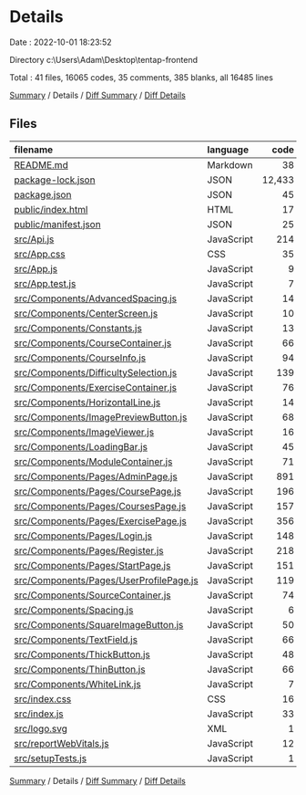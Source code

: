 # Details

Date : 2022-10-01 18:23:52

Directory c:\\Users\\Adam\\Desktop\\tentap-frontend

Total : 41 files,  16065 codes, 35 comments, 385 blanks, all 16485 lines

[Summary](results.md) / Details / [Diff Summary](diff.md) / [Diff Details](diff-details.md)

## Files
| filename | language | code | comment | blank | total |
| :--- | :--- | ---: | ---: | ---: | ---: |
| [README.md](/README.md) | Markdown | 38 | 0 | 33 | 71 |
| [package-lock.json](/package-lock.json) | JSON | 12,433 | 0 | 1 | 12,434 |
| [package.json](/package.json) | JSON | 45 | 0 | 1 | 46 |
| [public/index.html](/public/index.html) | HTML | 17 | 23 | 3 | 43 |
| [public/manifest.json](/public/manifest.json) | JSON | 25 | 0 | 1 | 26 |
| [src/Api.js](/src/Api.js) | JavaScript | 214 | 2 | 33 | 249 |
| [src/App.css](/src/App.css) | CSS | 35 | 0 | 6 | 41 |
| [src/App.js](/src/App.js) | JavaScript | 9 | 0 | 3 | 12 |
| [src/App.test.js](/src/App.test.js) | JavaScript | 7 | 0 | 2 | 9 |
| [src/Components/AdvancedSpacing.js](/src/Components/AdvancedSpacing.js) | JavaScript | 14 | 0 | 3 | 17 |
| [src/Components/CenterScreen.js](/src/Components/CenterScreen.js) | JavaScript | 10 | 0 | 3 | 13 |
| [src/Components/Constants.js](/src/Components/Constants.js) | JavaScript | 13 | 0 | 2 | 15 |
| [src/Components/CourseContainer.js](/src/Components/CourseContainer.js) | JavaScript | 66 | 0 | 8 | 74 |
| [src/Components/CourseInfo.js](/src/Components/CourseInfo.js) | JavaScript | 94 | 0 | 8 | 102 |
| [src/Components/DifficultySelection.js](/src/Components/DifficultySelection.js) | JavaScript | 139 | 1 | 16 | 156 |
| [src/Components/ExerciseContainer.js](/src/Components/ExerciseContainer.js) | JavaScript | 76 | 0 | 8 | 84 |
| [src/Components/HorizontalLine.js](/src/Components/HorizontalLine.js) | JavaScript | 14 | 0 | 4 | 18 |
| [src/Components/ImagePreviewButton.js](/src/Components/ImagePreviewButton.js) | JavaScript | 68 | 0 | 9 | 77 |
| [src/Components/ImageViewer.js](/src/Components/ImageViewer.js) | JavaScript | 16 | 0 | 5 | 21 |
| [src/Components/LoadingBar.js](/src/Components/LoadingBar.js) | JavaScript | 45 | 0 | 7 | 52 |
| [src/Components/ModuleContainer.js](/src/Components/ModuleContainer.js) | JavaScript | 71 | 0 | 8 | 79 |
| [src/Components/Pages/AdminPage.js](/src/Components/Pages/AdminPage.js) | JavaScript | 891 | 0 | 40 | 931 |
| [src/Components/Pages/CoursePage.js](/src/Components/Pages/CoursePage.js) | JavaScript | 196 | 1 | 20 | 217 |
| [src/Components/Pages/CoursesPage.js](/src/Components/Pages/CoursesPage.js) | JavaScript | 157 | 1 | 15 | 173 |
| [src/Components/Pages/ExercisePage.js](/src/Components/Pages/ExercisePage.js) | JavaScript | 356 | 0 | 25 | 381 |
| [src/Components/Pages/Login.js](/src/Components/Pages/Login.js) | JavaScript | 148 | 0 | 18 | 166 |
| [src/Components/Pages/Register.js](/src/Components/Pages/Register.js) | JavaScript | 218 | 0 | 19 | 237 |
| [src/Components/Pages/StartPage.js](/src/Components/Pages/StartPage.js) | JavaScript | 151 | 0 | 12 | 163 |
| [src/Components/Pages/UserProfilePage.js](/src/Components/Pages/UserProfilePage.js) | JavaScript | 119 | 0 | 15 | 134 |
| [src/Components/SourceContainer.js](/src/Components/SourceContainer.js) | JavaScript | 74 | 0 | 8 | 82 |
| [src/Components/Spacing.js](/src/Components/Spacing.js) | JavaScript | 6 | 0 | 3 | 9 |
| [src/Components/SquareImageButton.js](/src/Components/SquareImageButton.js) | JavaScript | 50 | 0 | 9 | 59 |
| [src/Components/TextField.js](/src/Components/TextField.js) | JavaScript | 66 | 0 | 8 | 74 |
| [src/Components/ThickButton.js](/src/Components/ThickButton.js) | JavaScript | 48 | 0 | 8 | 56 |
| [src/Components/ThinButton.js](/src/Components/ThinButton.js) | JavaScript | 66 | 0 | 10 | 76 |
| [src/Components/WhiteLink.js](/src/Components/WhiteLink.js) | JavaScript | 7 | 0 | 3 | 10 |
| [src/index.css](/src/index.css) | CSS | 16 | 0 | 2 | 18 |
| [src/index.js](/src/index.js) | JavaScript | 33 | 3 | 3 | 39 |
| [src/logo.svg](/src/logo.svg) | XML | 1 | 0 | 0 | 1 |
| [src/reportWebVitals.js](/src/reportWebVitals.js) | JavaScript | 12 | 0 | 2 | 14 |
| [src/setupTests.js](/src/setupTests.js) | JavaScript | 1 | 4 | 1 | 6 |

[Summary](results.md) / Details / [Diff Summary](diff.md) / [Diff Details](diff-details.md)